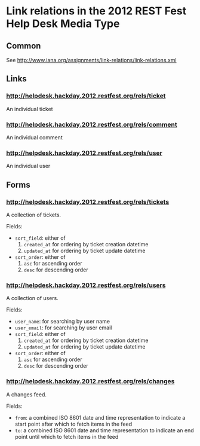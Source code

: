 # Link relations in the 2012 REST Fest Help Desk Media Type

## Common

See http://www.iana.org/assignments/link-relations/link-relations.xml

## Links

### http://helpdesk.hackday.2012.restfest.org/rels/ticket
An individual ticket

### http://helpdesk.hackday.2012.restfest.org/rels/comment
An individual comment

### http://helpdesk.hackday.2012.restfest.org/rels/user
An individual user

## Forms

### http://helpdesk.hackday.2012.restfest.org/rels/tickets
A collection of tickets.

Fields:

* `sort_field`: either of
    1. `created_at` for ordering by ticket creation datetime
    1. `updated_at` for ordering by ticket update datetime
* `sort_order`: either of
    1. `asc` for ascending order
    1. `desc` for descending order

### http://helpdesk.hackday.2012.restfest.org/rels/users
A collection of users.

Fields:

* `user_name`: for searching by user name
* `user_email`: for searching by user email
* `sort_field`: either of
    1. `created_at` for ordering by ticket creation datetime
    1. `updated_at` for ordering by ticket update datetime
* `sort_order`: either of
    1. `asc` for ascending order
    1. `desc` for descending order

### http://helpdesk.hackday.2012.restfest.org/rels/changes
A changes feed.

Fields:

* `from`: a combined ISO 8601 date and time representation to indicate a start point after which to fetch items in the feed
* `to`: a combined ISO 8601 date and time representation to indicate an end point until which to fetch items in the feed